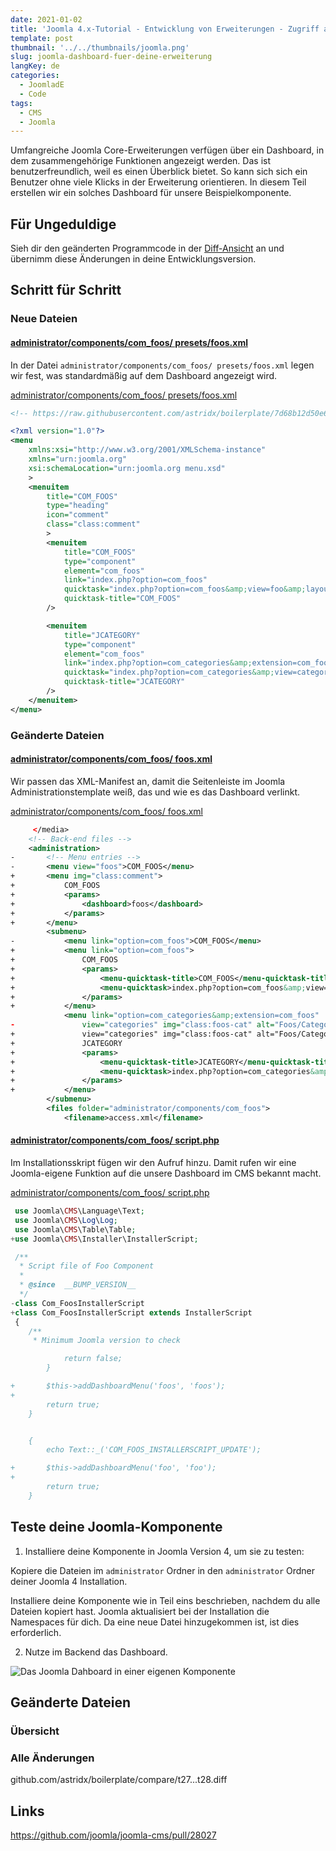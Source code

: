 ```yaml
---
date: 2021-01-02
title: 'Joomla 4.x-Tutorial - Entwicklung von Erweiterungen - Zugriff auf das Dashboard'
template: post
thumbnail: '../../thumbnails/joomla.png'
slug: joomla-dashboard-fuer-deine-erweiterung
langKey: de
categories:
  - JoomladE
  - Code
tags:
  - CMS
  - Joomla
---
```


Umfangreiche Joomla Core-Erweiterungen verfügen über ein Dashboard, in dem zusammengehörige Funktionen angezeigt werden. Das ist benutzerfreundlich, weil es einen Überblick bietet. So kann sich sich ein Benutzer ohne viele Klicks in der Erweiterung orientieren. In diesem Teil erstellen wir ein solches Dashboard für unsere Beispielkomponente.

## Für Ungeduldige

Sieh dir den geänderten Programmcode in der [Diff-Ansicht](https://github.com/astridx/boilerplate/compare/t27...t28) an und übernimm diese Änderungen in deine Entwicklungsversion.

## Schritt für Schritt

### Neue Dateien

#### [administrator/components/com_foos/ presets/foos.xml](https://github.com/astridx/boilerplate/compare/t27...t28#diff-3e57cc7bb34afac7fa0d4cb5dd66d925bee34fc4e12f58b1a59f836362889c0d)

In der Datei `administrator/components/com_foos/ presets/foos.xml` legen wir fest, was standardmäßig auf dem Dashboard angezeigt wird.

[administrator/components/com_foos/ presets/foos.xml](https://github.com/astridx/boilerplate/blob/7d68b12d50e602b39b39f2459dccfa8d507b31e9/src/administrator/components/com_foos/presets/foos.xml)

```xml {numberLines: -2}
<!-- https://raw.githubusercontent.com/astridx/boilerplate/7d68b12d50e602b39b39f2459dccfa8d507b31e9/src/administrator/components/com_foos/presets/foos.xml -->

<?xml version="1.0"?>
<menu
	xmlns:xsi="http://www.w3.org/2001/XMLSchema-instance"
	xmlns="urn:joomla.org"
	xsi:schemaLocation="urn:joomla.org menu.xsd"
	>
	<menuitem
		title="COM_FOOS"
		type="heading"
		icon="comment"
		class="class:comment"
		>
		<menuitem
			title="COM_FOOS"
			type="component"
			element="com_foos"
			link="index.php?option=com_foos"
			quicktask="index.php?option=com_foos&amp;view=foo&amp;layout=edit"
			quicktask-title="COM_FOOS"
		/>

		<menuitem
			title="JCATEGORY"
			type="component"
			element="com_foos"
			link="index.php?option=com_categories&amp;extension=com_foos"
			quicktask="index.php?option=com_categories&amp;view=category&amp;layout=edit&amp;extension=com_foos"
			quicktask-title="JCATEGORY"
		/>
	</menuitem>
</menu>

```

### Geänderte Dateien

#### [administrator/components/com_foos/ foos.xml](https://github.com/astridx/boilerplate/compare/t27...t28#diff-1ff20be1dacde6c4c8e68e90161e0578)

Wir passen das XML-Manifest an, damit die Seitenleiste im Joomla Administrationstemplate weiß, das und wie es das Dashboard verlinkt.

[administrator/components/com_foos/ foos.xml](https://github.com/astridx/boilerplate/blob/44ff1b6651cc7be86f9d52e243f7be6bd9871954/src/administrator/components/com_foos/foos.xml)

```xml {diff}
     </media>
 	<!-- Back-end files -->
 	<administration>
-		<!-- Menu entries -->
-		<menu view="foos">COM_FOOS</menu>
+		<menu img="class:comment">
+			COM_FOOS
+			<params>
+				<dashboard>foos</dashboard>
+			</params>
+		</menu>
 		<submenu>
-			<menu link="option=com_foos">COM_FOOS</menu>
+			<menu link="option=com_foos">
+				COM_FOOS
+				<params>
+					<menu-quicktask-title>COM_FOOS</menu-quicktask-title>
+					<menu-quicktask>index.php?option=com_foos&amp;view=foo&amp;layout=edit</menu-quicktask>
+				</params>
+			</menu>
 			<menu link="option=com_categories&amp;extension=com_foos"
-				view="categories" img="class:foos-cat" alt="Foos/Categories">JCATEGORY</menu>
+				view="categories" img="class:foos-cat" alt="Foos/Categories">
+				JCATEGORY
+				<params>
+					<menu-quicktask-title>JCATEGORY</menu-quicktask-title>
+					<menu-quicktask>index.php?option=com_categories&amp;view=category&amp;layout=edit&amp;extension=com_foos</menu-quicktask>
+				</params>
+			</menu>
 		</submenu>
 		<files folder="administrator/components/com_foos">
 			<filename>access.xml</filename>

```

#### [administrator/components/com_foos/ script.php](https://github.com/astridx/boilerplate/compare/t27...t28#diff-7aceee287e50092f4d9e6caaec3b8b40)

Im Installationsskript fügen wir den Aufruf hinzu. Damit rufen wir eine Joomla-eigene Funktion auf die unsere Dashboard im CMS bekannt macht.

[administrator/components/com_foos/ script.php](https://github.com/astridx/boilerplate/blob/44ff1b6651cc7be86f9d52e243f7be6bd9871954/src/administrator/components/com_foos/script.php)

```php {diff}
 use Joomla\CMS\Language\Text;
 use Joomla\CMS\Log\Log;
 use Joomla\CMS\Table\Table;
+use Joomla\CMS\Installer\InstallerScript;

 /**
  * Script file of Foo Component
  *
  * @since  __BUMP_VERSION__
  */
-class Com_FoosInstallerScript
+class Com_FoosInstallerScript extends InstallerScript
 {
 	/**
 	 * Minimum Joomla version to check

 			return false;
 		}

+		$this->addDashboardMenu('foos', 'foos');
+
 		return true;
 	}


 	{
 		echo Text::_('COM_FOOS_INSTALLERSCRIPT_UPDATE');

+		$this->addDashboardMenu('foo', 'foo');
+
 		return true;
 	}
```

## Teste deine Joomla-Komponente

1. Installiere deine Komponente in Joomla Version 4, um sie zu testen:

Kopiere die Dateien im `administrator` Ordner in den `administrator` Ordner deiner Joomla 4 Installation.

Installiere deine Komponente wie in Teil eins beschrieben, nachdem du alle Dateien kopiert hast. Joomla aktualisiert bei der Installation die Namespaces für dich. Da eine neue Datei hinzugekommen ist, ist dies erforderlich.

2. Nutze im Backend das Dashboard.

![Das Joomla Dahboard in einer eigenen Komponente](/images/j4x33x1.png)

## Geänderte Dateien

### Übersicht

### Alle Änderungen

github.com/astridx/boilerplate/compare/t27...t28.diff

## Links

https://github.com/joomla/joomla-cms/pull/28027
